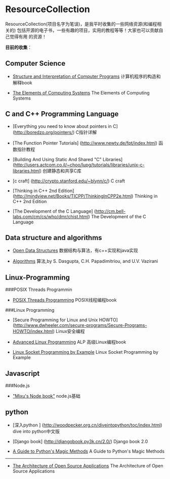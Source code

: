 ResourceCollection
==================

ResourceCollection(项目名字为笔误)，是我平时收集的一些网络资源(和编程相关的)
包括开源的电子书，一些有趣的项目，实用的教程等等！大家也可以贡献自己觉得有用
的资源！

**目前的收集**：




Computer Science
----------------

* [Structure and Interpretation of Computer Programs](http://mitpress.mit.edu/sicp/full-text/book/book.html) 计算机程序的构造和解释book

* [The Elements of Computing Systems](http://www1.idc.ac.il/tecs/plan.html) The Elements of Computing Systems

C and C++ Programming Language
------------------------------

* [Everything you need to know about pointers in C] (http://boredzo.org/pointers/) C指针详解

* [The Function Pointer Tutorials] (http://www.newty.de/fpt/index.html) 函数指针教程

* [Building And Using Static And Shared "C" Libraries] (http://users.actcom.co.il/~choo/lupg/tutorials/libraries/unix-c-libraries.html) 创建静态和共享C库

* [c craft] (http://crypto.stanford.edu/~blynn/c/) C craft
* [Thinking in C++ 2nd Edition] (http://mindview.net/Books/TICPP/ThinkingInCPP2e.html) Thinking in C++ 2nd Edition

* [The Development of the C Language] (http://cm.bell-labs.com/cm/cs/who/dmr/chist.html) The Development of the C Language


Data structure and algorithms
--------------

* [Open Data Structures](http://opendatastructures.org) 数据结构与算法，有c++实现和java实现

* [Algorithms](http://www.cs.berkeley.edu/~vazirani/algorithms.html) 算法,by S. Dasgupta, C.H. Papadimitriou, and U.V. Vazirani


Linux-Programming
-----------------
###POSIX Threads Programmin

* [POSIX Threads Programming](https://computing.llnl.gov/tutorials/pthreads/) POSIX线程编程book


###Linux Programming
* [Secure Programming for Linux and Unix HOWTO] (http://www.dwheeler.com/secure-programs/Secure-Programs-HOWTO/index.html) Linux安全编程

* [Advanced Linux Programming](http://www.makelinux.net/alp/) ALP 高级Linux编程book

* [Linux Socket Programming by Example](http://alas.matf.bg.ac.rs/manuals/lspe/mode=1.html) Linux Socket Programming by Example


Javascript
----------

###Node.js
* ["Mixu's Node book"](http://book.mixu.net/) node.js基础


python
-------

* [深入python ] (http://woodpecker.org.cn/diveintopython/toc/index.html)  dive into python中文版

* [Django book] (http://djangobook.py3k.cn/2.0/) Django book 2.0

* [A Guide to Python's Magic Methods](http://www.rafekettler.com/magicmethods.html) A Guide to Python's Magic Methods



--------------------------------------------

* [The Architecture of Open Source Applications](http://www.aosabook.org/en/) The Architecture of Open Source Applications

